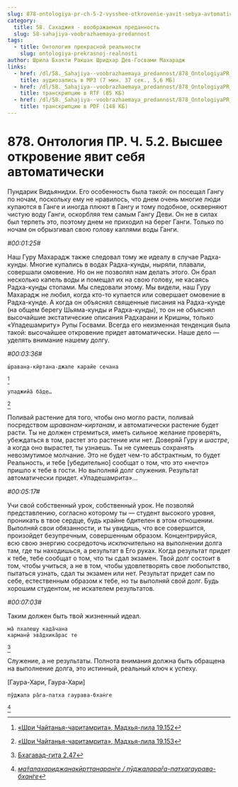 ```yaml
---
slug: 878-ontologiya-pr-ch-5-2-vysshee-otkrovenie-yavit-sebya-avtomaticheski
category:
  title: 58. Сахаджия - воображаемая преданность
  slug: 58-sahajiya-voobrazhaemaya-predannost
tags:
  - title: Онтология прекрасной реальности
    slug: ontologiya-prekrasnoj-realnosti
author: Шрила Бхакти Ракшак Шридхар Дев-Госвами Махарадж
links:
  - href: /dl/58._Sahajiya--voobrazhaemaya_predannost/878_OntologiyaPR_5.2_SridharMj_Vysshee_otkroveniye_yavit_sebya_avtomaticheski.mp3
    title: аудиозапись в MP3 (7 мин. 37 сек., 5,6 МБ)
  - href: /dl/58._Sahajiya--voobrazhaemaya_predannost/878_OntologiyaPR_5.2_SridharMj_Vysshee_otkroveniye_yavit_sebya_avtomaticheski.rtf
    title: транскрипцию в RTF (85 КБ)
  - href: /dl/58._Sahajiya--voobrazhaemaya_predannost/878_OntologiyaPR_5.2_SridharMj_Vysshee_otkroveniye_yavit_sebya_avtomaticheski.pdf
    title: транскрипцию в PDF (148 КБ)
---
```


# 878. Онтология ПР. Ч. 5.2. Высшее откровение явит себя автоматически

Пундарик Видьянидхи. Его особенность была такой: он посещал Гангу по ночам, поскольку ему не нравилось, что днем очень многие люди купаются в Ганге и иногда плюют в Гангу и тому подобное, оскверняют чистую воду Ганги, оскорбляя тем самым Гангу Деви. Он не в силах был терпеть это, поэтому днем не приходил на берег Ганги. Только по ночам он обрызгивал свою голову каплями воды Ганги.

*#00:01:25#*

Наш Гуру Махарадж также следовал тому же идеалу в случае Радха-кунды. Многие купались в водах Радха-кунды, ныряли, плавали, совершали омовение. Но он не позволял нам делать этого. Он брал несколько капель воды и помещал их на свою голову, не касаясь Радха-кунды стопами. Мы следовали этому. Мы видели, наш Гуру Махарадж не любил, когда кто-то купается или совершает омовение в Радха-кунде. А когда он объяснял священные писания на Радха-кунде (на общем берегу Шьяма-кунды и Радха-кунды), то он не объяснял высочайшие экстатические описания Радхарани и Кришны, только «Упадешамриту» Рупы Госвами. Всегда его неизменная тенденция была такой: высочайшее откровение придет автоматически. Наше дело — уделять внимание нашему долгу.

*#00:03:36#*

    ш́раван̣а-кӣртана-джале карайе сечана
[^_ftn1]

    упаджийа̄ ба̄д̣е…
[^_ftn2]

Поливай растение для того, чтобы оно могло расти, поливай посредством *шраванам-киртанам*, и автоматически растение будет расти. Ты не должен стремиться, иметь сильное желание проверять, убеждаться в том, растет это растение или нет. Доверяй Гуру и *шастре*, а когда оно вырастет, ты узнаешь. Ты не сумеешь сохранять невозмутимое молчание. Это не будет чем-то абстрактным, то будет Реальность, и тебе [убедительно] сообщат о том, что это «нечто» пришло к тебе в гости. Но выполняй долг служения. Результат автоматически придет. «Упадешамрита»…

*#00:05:17#*

Учи свой собственный урок, собственный урок. Не позволяй представлению, согласно которому ты — студент высокого уровня, проникать в твое сердце, будь крайне бдителен в этом отношении. Выполняй свои обязанности, и ты увидишь, что все совершится, произойдет безупречным, совершенным образом. Концентрируйся, всю свою энергию сосредоточь исключительно на выполнении долга там, где ты находишься, а результат в Его руках. Когда результат придет к тебе, тебе сообщат о том, что ты сдал экзамен. Твой долг состоит в том, чтобы учиться, а не в том, чтобы удовлетворять свое любопытство, пытаться узнать, сдал ты экзамен или нет. Результат придет сам по себе, естественным образом к тебе, но ты выполняй свой долг. Будь хорошим студентом, не искателем результатов.

*#00:07:03#*

Таким должен быть твой жизненный идеал.

    ма̄ пхалеш̣у када̄чана
    карман̣й эва̄дхика̄рас те
[^_ftn3]

Служение, а не результаты. Полнота внимания должна быть обращена на выполнение долга, это истинный, реальный ключ к успеху.

[Гаура-Хари, Гаура-Хари]

    пӯджала ра̄га-патха гаурава-бхан̇ге
[^_ftn4]



[^_ftn1]: [«Шри Чайтанья-чаритамрита», Мадхья-лила 19.152](../notes/shri-chajtanya-charitamrita-madhya-lila/shri-chajtanya-charitamrita-madhya-lila-19-152.md)

[^_ftn2]: [«Шри Чайтанья-чаритамрита», Мадхья-лила 19.153](../notes/shri-chajtanya-charitamrita-madhya-lila/shri-chajtanya-charitamrita-madhya-lila-19-153.md)

[^_ftn3]: [Бхагавад-гита 2.47](../notes/bhagavad-gita/bhagavad-gita-2-47.md)

[^_ftn4]: [*ма̄талахариджанакӣрттанаран̇ге / пӯджалара̄га-патхагаурава-бхан̇ге*](../notes/shloka/matalaharidzhanakjorttanarange-pudzhalaraga-pathagaurava-bhange.md)
